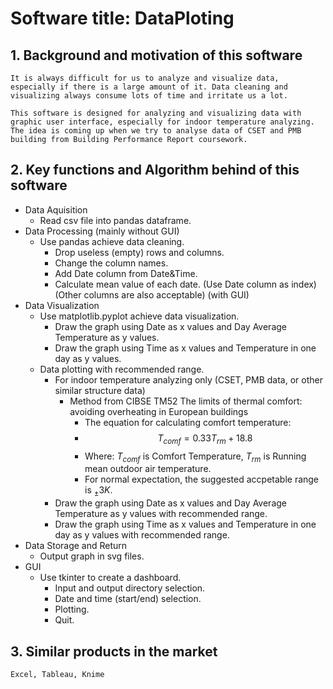 # Software title: DataPloting

## 1. Background and motivation of this software
    It is always difficult for us to analyze and visualize data, especially if there is a large amount of it. Data cleaning and visualizing always consume lots of time and irritate us a lot.

    This software is designed for analyzing and visualizing data with graphic user interface, especially for indoor temperature analyzing. The idea is coming up when we try to analyse data of CSET and PMB building from Building Performance Report coursework.
## 2. Key functions and Algorithm behind of this software
* Data Aquisition
  * Read csv file into pandas dataframe.
* Data Processing (mainly without GUI)
  * Use pandas achieve data cleaning.
    * Drop useless (empty) rows and columns.
    * Change the column names.
    * Add Date column from Date&Time.
    * Calculate mean value of each date. (Use Date column as index) (Other columns are also acceptable) (with GUI)
* Data Visualization
  * Use matplotlib.pyplot achieve data visualization.
    * Draw the graph using Date as x values and Day Average Temperature as y values.
    * Draw the graph using Time as x values and Temperature in one day as y values.
  * Data plotting with recommended range.
    * For indoor temperature analyzing only (CSET, PMB data, or other similar structure data)
      * Method from CIBSE TM52 The limits of thermal comfort: avoiding overheating in European buildings
        * The equation for calculating comfort temperature:
        * $$ T_{comf}=0.33T_{rm}+18.8 $$
        * Where: $T_{comf}$ is Comfort Temperature, $T_{rm}$ is Running mean outdoor air temperature.
        * For normal expectation, the suggested accpetable range is $_{\pm }3K$.
    * Draw the graph using Date as x values and Day Average Temperature as y values with recommended range.
    * Draw the graph using Time as x values and Temperature in one day as y values with recommended range.
* Data Storage and Return
  * Output graph in svg files.
* GUI
  * Use tkinter to create a dashboard.
    * Input and output directory selection.
    * Date and time (start/end) selection.
    * Plotting.
    * Quit.
## 3. Similar products in the market
    Excel, Tableau, Knime
